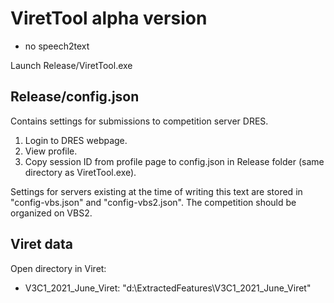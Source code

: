 # ViretTool alpha version

- no speech2text

Launch Release/ViretTool.exe

## Release/config.json

Contains settings for submissions to competition server DRES.

1. Login to DRES webpage.
2. View profile.
3. Copy session ID from profile page to config.json in Release folder (same directory as ViretTool.exe).

Settings for servers existing at the time of writing this text are stored in "config-vbs.json" and "config-vbs2.json".
The competition should be organized on VBS2.

## Viret data

Open directory in Viret: 

- V3C1_2021_June_Viret: "d:\ExtractedFeatures\V3C1_2021_June_Viret\"
